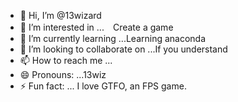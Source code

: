 - 👋 Hi, I’m @13wizard
- 👀 I’m interested in ...　Create a game
- 🌱 I’m currently learning ...Learning anaconda
- 💞️ I’m looking to collaborate on ...If you understand
- 📫 How to reach me ...
- 😄 Pronouns: ...13wiz
- ⚡ Fun fact: ... I love GTFO, an FPS game.

<!---
13wizard/13wizard is a ✨ special ✨ repository because its `README.md` (this file) appears on your GitHub profile.
You can click the Preview link to take a look at your changes.
--->
